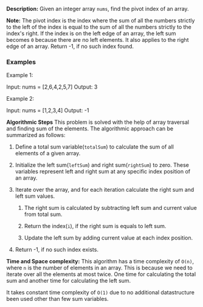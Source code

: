 **Description:**
Given an integer array `nums`, find the pivot index of an array. 

**Note:** The pivot index is the index where the sum of all the numbers strictly to the left of the index is equal to the sum of all the numbers strictly to the index's right. If the index is on the left edge of an array, the left sum becomes `0` because there are no left elements. It also applies to the right edge of an array. Return -1, if no such index found.

### Examples
Example 1:

Input: nums = [2,6,4,2,5,7]
Output: 3

Example 2:

Input: nums = [1,2,3,4]
Output: -1

**Algorithmic Steps**
This problem is solved with the help of array traversal and finding sum of the elements. The algorithmic approach can be summarized as follows:

1. Define a total sum variable(`totalSum`) to calculate the sum of all elements of a given array.

2. Initialize the left sum(`leftSum`) and right sum(`rightSum`) to zero. These variables represent left and right sum at any specific index position of an array.

3. Iterate over the array, and for each iteration calculate the right sum and left sum values. 
    1. The right sum is calculated by subtracting left sum and current value from total sum. 

    2. Return the index(`i`), if the right sum is equals to left sum.
   
    3. Update the left sum by adding current value at each index position.
   
 4. Return -1, if no such index exists.

**Time and Space complexity:**
This algorithm has a time complexity of `O(n)`, where `n` is the number of elements in an array. This is because we need to iterate over all the elements at most twice. One time for calculating the total sum and another time for calculating the left sum.
 
It takes constant time complexity of `O(1)` due to no additional datastructure been used other than few sum variables.